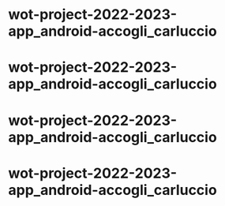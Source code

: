 # wot-project-2022-2023-app_android-accogli_carluccio
# wot-project-2022-2023-app_android-accogli_carluccio
# wot-project-2022-2023-app_android-accogli_carluccio
# wot-project-2022-2023-app_android-accogli_carluccio
